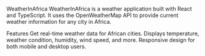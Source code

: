WeatherInAfrica
WeatherInAfrica is a weather application built with React and TypeScript. It uses the OpenWeatherMap API to provide current weather information for any city in Africa.

Features
Get real-time weather data for African cities.
Displays temperature, weather condition, humidity, wind speed, and more.
Responsive design for both mobile and desktop users.
